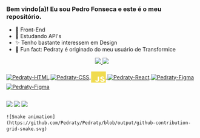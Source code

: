 ### Bem vindo(a)! Eu sou Pedro Fonseca e este é o meu repositório.

- 🔰  Front-End 
- 🌠 Estudando API's
- ✨ Tenho bastante interessem em Design
- 🦜 Fun fact: Pedraty é originado do meu usuário de Transformice

<div align="center">
  <a href="https://github.com/Pedraty">
  <img height="180em" src="https://github-readme-stats.vercel.app/api?username=Pedraty&show_icons=true&theme=midnight-purple&include_all_commits=true&count_private=true"/>
  <img height="180em" src="https://github-readme-stats.vercel.app/api/top-langs/?username=Pedraty&layout=compact&langs_count=7&theme=chartreuse-dark"/>
</div>
  


<div style="display: inline_block"><br>
  <img align="center" alt="Pedraty-HTML" height="30" width="40" src="https://cdn.jsdelivr.net/gh/devicons/devicon/icons/html5/html5-original.svg">
  <img align="center" alt="Pedraty-CSS" height="30" width="40" src="https://cdn.jsdelivr.net/gh/devicons/devicon/icons/css3/css3-original.svg">
  <img align="center" alt="Pedraty-Js" height="30" width="40" src="https://raw.githubusercontent.com/devicons/devicon/master/icons/javascript/javascript-plain.svg">
  <img align="center" alt="Pedraty-React" height="30" width="40" src="https://cdn.jsdelivr.net/gh/devicons/devicon/icons/react/react-original.svg">
  <img align="center" alt="Pedraty-Figma" height="30" width="40" src="https://cdn.jsdelivr.net/gh/devicons/devicon/icons/figma/figma-original.svg">
  <img align="center" alt="Pedraty-Figma" height="30" width="40" src="https://cdn.jsdelivr.net/gh/devicons/devicon/icons/python/python-original.svg"> 
</div>

  ## 
  
<div>
  <a href="mailto:pedro.henrique.f.t.silva" target:"_blank"><img src="https://img.shields.io/badge/Gmail-D14836?style=for-the-badge&logo=gmail&logoColor=white"/></a>
  <a href="www.linkedin.com/in/pedro-fonseca-teixeira" target:"_blank"><img src="https://img.shields.io/badge/LinkedIn-0077B5?style=for-the-badge&logo=linkedin&logoColor=white"/></a>
  <a href="http://wa.me/5511948754172" target:"_blank"><img src="https://img.shields.io/badge/WhatsApp-25D366?style=for-the-badge&logo=whatsapp&logoColor=white"/></a>
  
    ![Snake animation](https://github.com/Pedraty/Pedraty/blob/output/github-contribution-grid-snake.svg)
</div>
